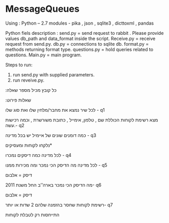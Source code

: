 # MessageQueues

Using :
Python – 2.7 
modules  - pika , json , sqlite3 , dicttoxml , pandas

Python fiels description :
send.py = send request to rabbit . Please provide values db_path and data_format inside the script. 
Receive.py = receive request from send.py.
db.py = connections to sqlite db.
format.py = methods returning format type.
questions.py = hold queries related  to questions.
Main.py = main program. 


Steps to run:
1) run send.py with supplied parameters.
2) run reveive.py.


 
 
  :כל קובץ מכיל מספר שאלה 

:שאלות פירוט

לכל שיר נמצא את מחבר/מלחין שלו ואת סוג שלו  - q1

 מצא רשימת לקוחות הכוללת שם , טלפון, אימייל , כתובת משורשרת , וכמה רכישות עשה.- q2  

כמה דומנים שונים של איימיל יש בכל מדינה  - q3

נלקחו לקוחות ומעסיקים*

לכל מדינה כמה דיסקים נמכרו - q4

לכל מדינה מה הדיסק הכי נמכר ומה מכירות ממנו  - q5

דיסק = אלבום

   מה הדיסק הכי נמכר בארה’’ב החל משנת 2011- q6
   
דיסק = אלבום

 רשימת לקוחות שחסר בהזמנה שלהם 2 שדות או יותר- q7
 
התייחסות רק לטבלת לקוחות


